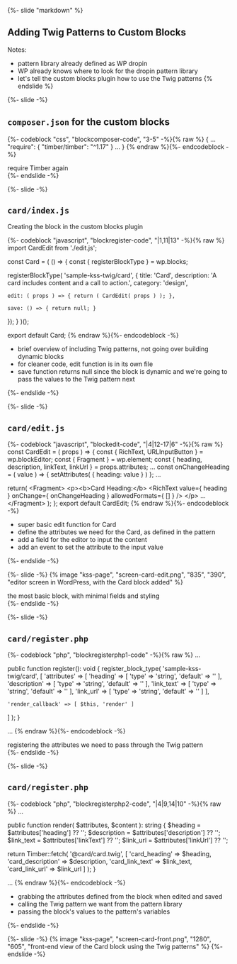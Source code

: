 {%- slide "markdown" %}
## Adding Twig Patterns to Custom Blocks <!-- .element: class="r-fit-text" -->

Notes:
- pattern library already defined as WP dropin
- WP already knows where to look for the dropin pattern library
- let's tell the custom blocks plugin how to use the Twig patterns
{% endslide %}



{%- slide -%}
<h2><code>composer.json</code> for the custom blocks</h2>

{%- codeblock "css", "blockcomposer-code", "3-5" -%}{% raw %}
{
  ...
  "require": {
    "timber/timber": "^1.17"
  }
  ...
}
{% endraw %}{%- endcodeblock -%}

<aside class="notes">
  require Timber again
</aside>
{%- endslide -%}



{%- slide -%}
  <h2><code>card/index.js</code></h2>
  <p>Creating the block in the custom blocks plugin</p>

  {%- codeblock "javascript", "blockregister-code", "|1,11|13" -%}{% raw %}
import CardEdit from './edit.js';

  const Card = ( () => {
  const { registerBlockType } = wp.blocks;

  registerBlockType( 'sample-kss-twig/card', {
    title: 'Card',
    description: 'A card includes content and a call to action.',
    category: 'design',

    edit: ( props ) => { return ( CardEdit( props ) ); },

    save: () => { return null; }
  });
} )();

export default Card;
  {% endraw %}{%- endcodeblock -%}

  <aside class="notes">
    <ul>
      <li>brief overview of including Twig patterns, not going over building dynamic blocks</li>
      <li>for cleaner code, edit function is in its own file</li>
      <li>save function returns null since the block is dynamic and we're going to pass the values to the Twig pattern next</li>
    </ul>
  </aside>
{%- endslide -%}



{%- slide -%}
  <h2><code>card/edit.js</code></h2>

  {%- codeblock "javascript", "blockedit-code", "|4|12-17|6" -%}{% raw %}
const CardEdit = ( props ) => {
  const { RichText, URLInputButton } = wp.blockEditor;
  const { Fragment } = wp.element;
  const { heading, description, linkText, linkUrl } = props.attributes;
  ...
  const onChangeHeading = ( value ) => { setAttributes( { heading: value } ) };
  ...

  return(
    &#60;Fragment&#62;
      &#60;p&#62;&#60;b&#62;Card Heading:&#60;/b&#62;
      &#60;RichText
        value={ heading }
        onChange={ onChangeHeading }
        allowedFormats={ [] }
      /&#62;
      &#60;/p&#62;
      ...
    &#60;/Fragment&#62;
  );
};
export default CardEdit;
  {% endraw %}{%- endcodeblock -%}

  <aside class="notes">
    <ul>
      <li>super basic edit function for Card</li>
      <li>define the attributes we need for the Card, as defined in the pattern</li>
      <li>add a field for the editor to input the content</li>
      <li>add an event to set the attribute to the input value</li>
    </ul>
  </aside>
{%- endslide -%}



{%- slide -%}
  {% image "kss-page", "screen-card-edit.png", "835", "390", "editor screen in WordPress, with the Card block added" %}

  <aside class="notes">
    the most basic block, with minimal fields and styling
  </aside>
{%- endslide -%}



{%- slide -%}
<h2><code>card/register.php</code></h2>

{%- codeblock "php", "blockregisterphp1-code" -%}{% raw %}
...

public function register(): void {
  register_block_type( 'sample-kss-twig/card', [
    'attributes' => [
      'heading'     => [ 'type' => 'string', 'default' => '' ],
      'description' => [ 'type' => 'string', 'default' => '' ],
      'link_text'   => [ 'type' => 'string', 'default' => '' ],
      'link_url'    => [ 'type' => 'string', 'default' => '' ]
    ],

    'render_callback' => [ $this, 'render' ]
  ] );
}

...
{% endraw %}{%- endcodeblock -%}

<aside class="notes">
  registering the attributes we need to pass through the Twig pattern
</aside>
{%- endslide -%}



{%- slide -%}
<h2><code>card/register.php</code></h2>

{%- codeblock "php", "blockregisterphp2-code", "|4|9,14|10" -%}{% raw %}
...

public function render( $attributes, $content ): string {
  $heading = $attributes['heading'] ?? '';
  $description = $attributes['description'] ?? '';
  $link_text = $attributes['linkText'] ?? '';
  $link_url = $attributes['linkUrl'] ?? '';

  return Timber::fetch( '@card/card.twig', [
    'card_heading'     => $heading,
    'card_description' => $description,
    'card_link_text'   => $link_text,
    'card_link_url'    => $link_url
  ] );
}

...
{% endraw %}{%- endcodeblock -%}

<aside class="notes">
  <ul>
    <li>grabbing the attributes defined from the block when edited and saved
    <li>calling the Twig pattern we want from the pattern library</li>
    <li>passing the block's values to the pattern's variables</li>
  </ul>
</aside>
{%- endslide -%}



{%- slide -%}
  {% image "kss-page", "screen-card-front.png", "1280", "605", "front-end view of the Card block using the Twig patterns" %}
{%- endslide -%}
